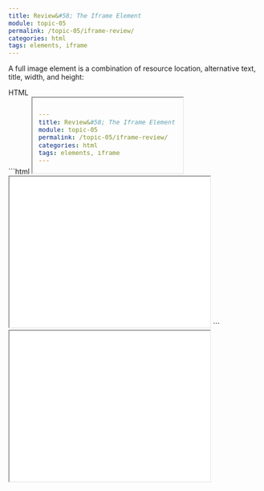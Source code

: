 ```yaml
---
title: Review&#58; The Iframe Element
module: topic-05
permalink: /topic-05/iframe-review/
categories: html
tags: elements, iframe
---
```


<div class="divider-heading"></div>


A full image element is a combination of resource location, alternative text, title, width, and height:


<div id="code-heading">HTML</div>
```html
<iframe src="#" width="" height=""></iframe>

<!-- For example: -->
<iframe src="./pages/iframe-example.html" width="400" height="300"></iframe>
```


<div class="external-embed" style="width: 400px; height: 300px;">
  <iframe src="../files/iframe-ex.html" width="100%" height="100%"></iframe>
</div>
